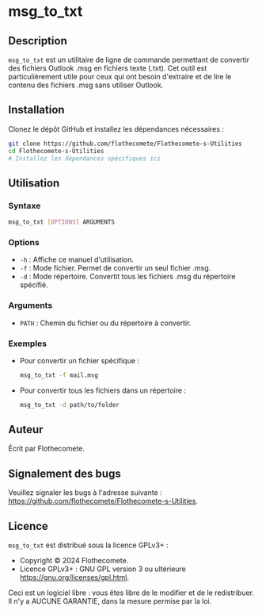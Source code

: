 # msg_to_txt

## Description
`msg_to_txt` est un utilitaire de ligne de commande permettant de convertir des fichiers Outlook .msg en fichiers texte (.txt). Cet outil est particulièrement utile pour ceux qui ont besoin d'extraire et de lire le contenu des fichiers .msg sans utiliser Outlook.

## Installation
Clonez le dépôt GitHub et installez les dépendances nécessaires :

```bash
git clone https://github.com/flothecomete/Flothecomete-s-Utilities
cd Flothecomete-s-Utilities
# Installez les dépendances spécifiques ici
```

## Utilisation

### Syntaxe
```bash
msg_to_txt [OPTIONS] ARGUMENTS
```

### Options
- `-h` : Affiche ce manuel d'utilisation.
- `-f` : Mode fichier. Permet de convertir un seul fichier .msg.
- `-d` : Mode répertoire. Convertit tous les fichiers .msg du répertoire spécifié.

### Arguments
- `PATH` : Chemin du fichier ou du répertoire à convertir.

### Exemples
- Pour convertir un fichier spécifique :
  ```bash
  msg_to_txt -f mail.msg
  ```
- Pour convertir tous les fichiers dans un répertoire :
  ```bash
  msg_to_txt -d path/to/folder
  ```

## Auteur
Écrit par Flothecomete.

## Signalement des bugs
Veuillez signaler les bugs à l'adresse suivante : <https://github.com/flothecomete/Flothecomete-s-Utilities>.

## Licence
`msg_to_txt` est distribué sous la licence GPLv3+ :
- Copyright © 2024 Flothecomete.
- Licence GPLv3+ : GNU GPL version 3 ou ultérieure <https://gnu.org/licenses/gpl.html>.

Ceci est un logiciel libre : vous êtes libre de le modifier et de le redistribuer. Il n'y a AUCUNE GARANTIE, dans la mesure permise par la loi.
